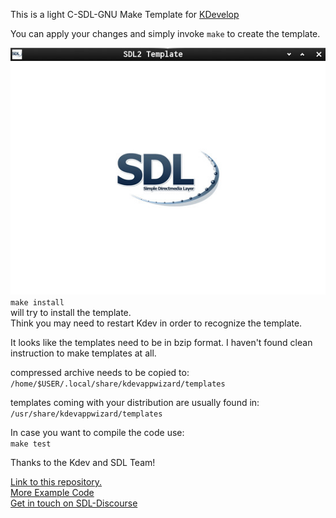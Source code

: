 This is a light C-SDL-GNU Make Template for [KDevelop](https://www.kdevelop.org/)

You can apply your changes and simply invoke `make` to create the template.  

![Screenshot](template/screenshot.png)  
`make install`  
will try to install the template.  
Think you may need to restart Kdev in order to recognize the template.  

It looks like the templates need to be in bzip format. I haven't found clean instruction to make templates at all.

compressed archive needs to be copied to:  
`/home/$USER/.local/share/kdevappwizard/templates`

templates coming with your distribution  are usually found in:
`/usr/share/kdevappwizard/templates`

In case you want to compile the code use:  
`make test`  

Thanks to the Kdev and SDL Team!

[Link to this repository.](https://github.com/Acry/SDL2-C-KDev_App_Template)  
[More Example Code](https://gist.github.com/Acry/baa861b8e370c6eddbb18519c487d9d8)  
[Get in touch on SDL-Discourse](https://discourse.libsdl.org/u/Acry/summary)
